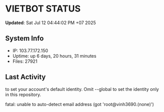 # VIETBOT STATUS
**Updated**: Sat Jul 12 04:44:02 PM +07 2025

## System Info
- IP: 103.77.172.150
- Uptime: up 6 days, 20 hours, 31 minutes
- Files: 27921

## Last Activity

to set your account's default identity.
Omit --global to set the identity only in this repository.

fatal: unable to auto-detect email address (got 'root@vinh3690.(none)')
